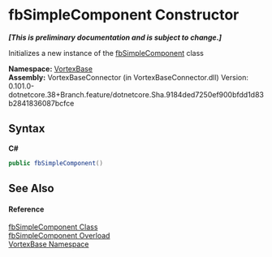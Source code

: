# fbSimpleComponent Constructor 
 _**\[This is preliminary documentation and is subject to change.\]**_

Initializes a new instance of the <a href="T_VortexBase_fbSimpleComponent.md">fbSimpleComponent</a> class

**Namespace:**&nbsp;<a href="N_VortexBase.md">VortexBase</a><br />**Assembly:**&nbsp;VortexBaseConnector (in VortexBaseConnector.dll) Version: 0.101.0-dotnetcore.38+Branch.feature/dotnetcore.Sha.9184ded7250ef900bfdd1d83b2841836087bcfce

## Syntax

**C#**<br />
``` C#
public fbSimpleComponent()
```


## See Also


#### Reference
<a href="T_VortexBase_fbSimpleComponent.md">fbSimpleComponent Class</a><br /><a href="Overload_VortexBase_fbSimpleComponent__ctor.md">fbSimpleComponent Overload</a><br /><a href="N_VortexBase.md">VortexBase Namespace</a><br />